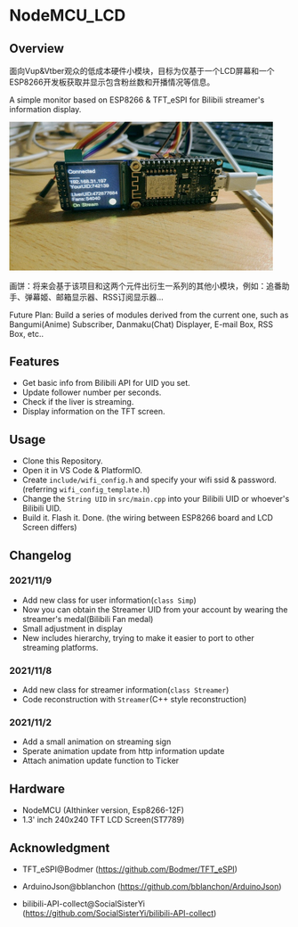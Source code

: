 # NodeMCU_LCD

## Overview
面向Vup&Vtber观众的低成本硬件小模块，目标为仅基于一个LCD屏幕和一个ESP8266开发板获取并显示包含粉丝数和开播情况等信息。

A simple monitor based on ESP8266 & TFT_eSPI for Bilibili streamer's information display.

<img src=".\pic\demo.jpg" alt="demo" style="zoom:50%;" />

画饼：将来会基于该项目和这两个元件出衍生一系列的其他小模块，例如：追番助手、弹幕姬、邮箱显示器、RSS订阅显示器...

Future Plan: Build a series of modules derived from the current one, such as Bangumi(Anime) Subscriber, Danmaku(Chat) Displayer, E-mail Box, RSS Box, etc..

## Features

+ Get basic info from Bilibili API for UID you set.
+ Update follower number per seconds.
+ Check if the liver is streaming.
+ Display information on the TFT screen.

## Usage

+ Clone this Repository.
+ Open it in VS Code & PlatformIO.
+ Create `include/wifi_config.h` and specify your wifi ssid & password.(referring `wifi_config_template.h`)
+ Change the `String UID` in `src/main.cpp` into your Bilibili UID or whoever's Bilibili UID.
+ Build it. Flash it. Done. (the wiring between ESP8266 board and LCD Screen differs)

## Changelog
### 2021/11/9
+ Add new class for user information(`class Simp`)
+ Now you can obtain the Streamer UID from your account by wearing the streamer's medal(Bilibili Fan medal)
+ Small adjustment in display
+ New includes hierarchy, trying to make it easier to port to other streaming platforms.
### 2021/11/8
+ Add new class for streamer information(`class Streamer`)
+ Code reconstruction with `Streamer`(C++ style reconstruction)
### 2021/11/2
+ Add a small animation on streaming sign
+ Sperate animation update from http information update
+ Attach animation update function to Ticker

## Hardware

+ NodeMCU (AIthinker version, Esp8266-12F)
+ 1.3' inch 240x240 TFT LCD Screen(ST7789)

## Acknowledgment

+ TFT_eSPI@Bodmer (https://github.com/Bodmer/TFT_eSPI)

+ ArduinoJson@bblanchon (https://github.com/bblanchon/ArduinoJson)

+ bilibili-API-collect@SocialSisterYi (https://github.com/SocialSisterYi/bilibili-API-collect)
